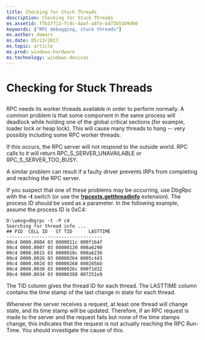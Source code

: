 ```yaml
---
title: Checking for Stuck Threads
description: Checking for Stuck Threads
ms.assetid: ffb1ff13-fc4c-4aaf-a8fe-b473b51b9db0
keywords: ["RPC debugging, stuck threads"]
ms.author: domars
ms.date: 05/23/2017
ms.topic: article
ms.prod: windows-hardware
ms.technology: windows-devices
---
```


# Checking for Stuck Threads


## <span id="ddk_checking_for_stuck_threads_dbg"></span><span id="DDK_CHECKING_FOR_STUCK_THREADS_DBG"></span>


RPC needs its worker threads available in order to perform normally. A common problem is that some component in the same process will deadlock while holding one of the global critical sections (for example, loader lock or heap lock). This will cause many threads to hang -- very possibly including some RPC worker threads.

If this occurs, the RPC server will not respond to the outside world. RPC calls to it will return RPC\_S\_SERVER\_UNAVAILABLE or RPC\_S\_SERVER\_TOO\_BUSY.

A similar problem can result if a faulty driver prevents IRPs from completing and reaching the RPC server.

If you suspect that one of these problems may be occurring, use DbgRpc with the **-t** switch (or use the [**!rpcexts.getthreadinfo**](-rpcexts-getthreadinfo.md) extension). The process ID should be used as a parameter. In the following example, assume the process ID is 0xC4:

```
D:\wmsg>dbgrpc -t -P c4
Searching for thread info ...
## PID  CELL ID   ST TID      LASTTIME
-----------------------------------
00c4 0000.0004 03 0000011c 000f164f
00c4 0000.0007 03 00000120 008a6290
00c4 0000.0015 03 0000018c 008a6236
00c4 0000.0026 03 00000264 0005c443
00c4 0000.002d 03 00000268 000265bb
00c4 0000.0030 03 0000026c 000f1d32
00c4 0000.0034 03 00000388 007251e9
```

The TID column gives the thread ID for each thread. The LASTTIME column contains the time stamp of the last change in state for each thread.

Whenever the server receives a request, at least one thread will change state, and its time stamp will be updated. Therefore, if an RPC request is made to the server and the request fails but none of the time stamps change, this indicates that the request is not actually reaching the RPC Run-Time. You should investigate the cause of this.

 

 





